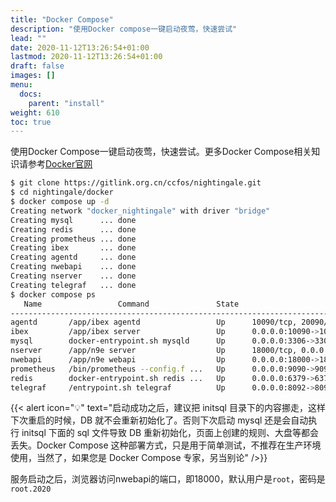 ```yaml
---
title: "Docker Compose"
description: "使用Docker compose一键启动夜莺，快速尝试"
lead: ""
date: 2020-11-12T13:26:54+01:00
lastmod: 2020-11-12T13:26:54+01:00
draft: false
images: []
menu:
  docs:
    parent: "install"
weight: 610
toc: true
---
```


使用Docker Compose一键启动夜莺，快速尝试。更多Docker Compose相关知识请参考[Docker官网](https://docs.docker.com/compose/)

```bash
$ git clone https://gitlink.org.cn/ccfos/nightingale.git
$ cd nightingale/docker
$ docker compose up -d
Creating network "docker_nightingale" with driver "bridge"
Creating mysql      ... done
Creating redis      ... done
Creating prometheus ... done
Creating ibex       ... done
Creating agentd     ... done
Creating nwebapi    ... done
Creating nserver    ... done
Creating telegraf   ... done
$ docker compose ps
   Name                 Command               State                                   Ports
----------------------------------------------------------------------------------------------------------------------------
agentd       /app/ibex agentd                 Up      10090/tcp, 20090/tcp
ibex         /app/ibex server                 Up      0.0.0.0:10090->10090/tcp, 0.0.0.0:20090->20090/tcp
mysql        docker-entrypoint.sh mysqld      Up      0.0.0.0:3306->3306/tcp, 33060/tcp
nserver      /app/n9e server                  Up      18000/tcp, 0.0.0.0:19000->19000/tcp
nwebapi      /app/n9e webapi                  Up      0.0.0.0:18000->18000/tcp, 19000/tcp
prometheus   /bin/prometheus --config.f ...   Up      0.0.0.0:9090->9090/tcp
redis        docker-entrypoint.sh redis ...   Up      0.0.0.0:6379->6379/tcp
telegraf     /entrypoint.sh telegraf          Up      0.0.0.0:8092->8092/udp, 0.0.0.0:8094->8094/tcp, 0.0.0.0:8125->8125/udp
```

{{< alert icon="💡" text="启动成功之后，建议把 initsql 目录下的内容挪走，这样下次重启的时候，DB 就不会重新初始化了。否则下次启动 mysql 还是会自动执行 initsql 下面的 sql 文件导致 DB 重新初始化，页面上创建的规则、大盘等都会丢失。Docker Compose 这种部署方式，只是用于简单测试，不推荐在生产环境使用，当然了，如果您是 Docker Compose 专家，另当别论" />}}

服务启动之后，浏览器访问nwebapi的端口，即18000，默认用户是`root`，密码是`root.2020`